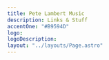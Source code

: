 ```yaml
---
title: Pete Lambert Music
description: Links & Stuff
accentOne: "#B9594D"
logo:
logoDescription:
layout: "../layouts/Page.astro"
---
```

